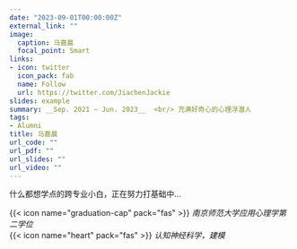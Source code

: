 ```yaml
---
date: "2023-09-01T00:00:00Z"
external_link: ""
image:
  caption: 马嘉晨
  focal_point: Smart
links:
- icon: twitter
  icon_pack: fab
  name: Follow
  url: https://twitter.com/JiachenJackie
slides: example
summary: __Sep. 2021 ~ Jun. 2023__  <br/> 充满好奇心的心理浮潜人
tags:
- Alumni
title: 马嘉晨
url_code: ""
url_pdf: ""
url_slides: ""
url_video: ""
---
```

什么都想学点的跨专业小白，正在努力打基础中...

{{< icon name="graduation-cap" pack="fas" >}} _南京师范大学应用心理学第二学位_  
{{< icon name="heart" pack="fas" >}} _认知神经科学，建模_  


